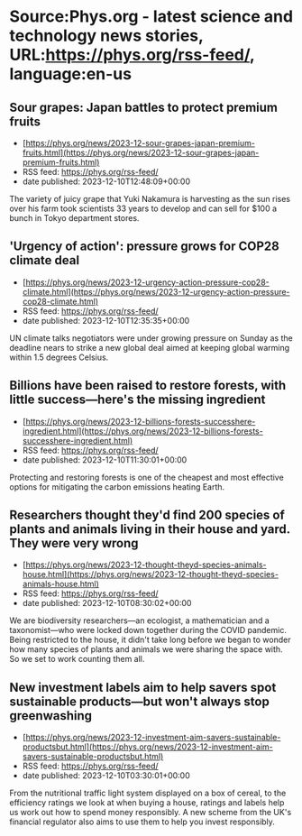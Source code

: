 # Source:Phys.org - latest science and technology news stories, URL:https://phys.org/rss-feed/, language:en-us

## Sour grapes: Japan battles to protect premium fruits
 - [https://phys.org/news/2023-12-sour-grapes-japan-premium-fruits.html](https://phys.org/news/2023-12-sour-grapes-japan-premium-fruits.html)
 - RSS feed: https://phys.org/rss-feed/
 - date published: 2023-12-10T12:48:09+00:00

The variety of juicy grape that Yuki Nakamura is harvesting as the sun rises over his farm took scientists 33 years to develop and can sell for $100 a bunch in Tokyo department stores.

## 'Urgency of action': pressure grows for COP28 climate deal
 - [https://phys.org/news/2023-12-urgency-action-pressure-cop28-climate.html](https://phys.org/news/2023-12-urgency-action-pressure-cop28-climate.html)
 - RSS feed: https://phys.org/rss-feed/
 - date published: 2023-12-10T12:35:35+00:00

UN climate talks negotiators were under growing pressure on Sunday as the deadline nears to strike a new global deal aimed at keeping global warming within 1.5 degrees Celsius.

## Billions have been raised to restore forests, with little success—here's the missing ingredient
 - [https://phys.org/news/2023-12-billions-forests-successhere-ingredient.html](https://phys.org/news/2023-12-billions-forests-successhere-ingredient.html)
 - RSS feed: https://phys.org/rss-feed/
 - date published: 2023-12-10T11:30:01+00:00

Protecting and restoring forests is one of the cheapest and most effective options for mitigating the carbon emissions heating Earth.

## Researchers thought they'd find 200 species of plants and animals living in their house and yard. They were very wrong
 - [https://phys.org/news/2023-12-thought-theyd-species-animals-house.html](https://phys.org/news/2023-12-thought-theyd-species-animals-house.html)
 - RSS feed: https://phys.org/rss-feed/
 - date published: 2023-12-10T08:30:02+00:00

We are biodiversity researchers—an ecologist, a mathematician and a taxonomist—who were locked down together during the COVID pandemic. Being restricted to the house, it didn't take long before we began to wonder how many species of plants and animals we were sharing the space with. So we set to work counting them all.

## New investment labels aim to help savers spot sustainable products—but won't always stop greenwashing
 - [https://phys.org/news/2023-12-investment-aim-savers-sustainable-productsbut.html](https://phys.org/news/2023-12-investment-aim-savers-sustainable-productsbut.html)
 - RSS feed: https://phys.org/rss-feed/
 - date published: 2023-12-10T03:30:01+00:00

From the nutritional traffic light system displayed on a box of cereal, to the efficiency ratings we look at when buying a house, ratings and labels help us work out how to spend money responsibly. A new scheme from the UK's financial regulator also aims to use them to help you invest responsibly.

